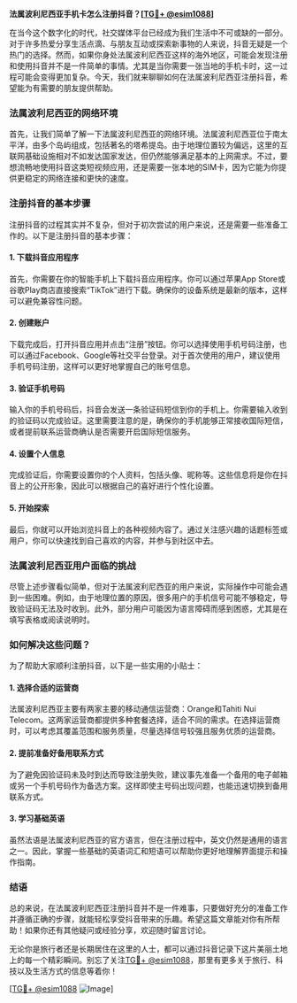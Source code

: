 **法属波利尼西亚手机卡怎么注册抖音？[[TG💪+ @esim1088](https://t.me/s/esim1088)]**

在当今这个数字化的时代，社交媒体平台已经成为我们生活中不可或缺的一部分。对于许多热爱分享生活点滴、与朋友互动或探索新事物的人来说，抖音无疑是一个热门的选择。然而，如果你身处法属波利尼西亚这样的海外地区，可能会发现注册和使用抖音并不是一件简单的事情。尤其是当你需要一张当地的手机卡时，这一过程可能会变得更加复杂。今天，我们就来聊聊如何在法属波利尼西亚注册抖音，希望能为有需要的朋友提供帮助。

### 法属波利尼西亚的网络环境

首先，让我们简单了解一下法属波利尼西亚的网络环境。法属波利尼西亚位于南太平洋，由多个岛屿组成，包括著名的塔希提岛。由于地理位置较为偏远，这里的互联网基础设施相对不如发达国家发达，但仍然能够满足基本的上网需求。不过，要想流畅地使用抖音这类短视频应用，还是需要一张本地的SIM卡，因为它能为你提供更稳定的网络连接和更快的速度。

### 注册抖音的基本步骤

注册抖音的过程其实并不复杂，但对于初次尝试的用户来说，还是需要一些准备工作的。以下是注册抖音的基本步骤：

#### 1. 下载抖音应用程序
首先，你需要在你的智能手机上下载抖音应用程序。你可以通过苹果App Store或谷歌Play商店直接搜索“TikTok”进行下载。确保你的设备系统是最新的版本，这样可以避免兼容性问题。

#### 2. 创建账户
下载完成后，打开抖音应用并点击“注册”按钮。你可以选择使用手机号码注册，也可以通过Facebook、Google等社交平台登录。对于首次使用的用户，建议使用手机号码注册，这样可以更好地掌握自己的账号信息。

#### 3. 验证手机号码
输入你的手机号码后，抖音会发送一条验证码短信到你的手机上。你需要输入收到的验证码以完成验证。这里需要注意的是，确保你的手机能够正常接收国际短信，或者提前联系运营商确认是否需要开启国际短信服务。

#### 4. 设置个人信息
完成验证后，你需要设置你的个人资料，包括头像、昵称等。这些信息将是你在抖音上的公开形象，因此可以根据自己的喜好进行个性化设置。

#### 5. 开始探索
最后，你就可以开始浏览抖音上的各种视频内容了。通过关注感兴趣的话题标签或用户，你可以快速找到自己喜欢的内容，并参与到社区中去。

### 法属波利尼西亚用户面临的挑战

尽管上述步骤看似简单，但对于法属波利尼西亚的用户来说，实际操作中可能会遇到一些困难。例如，由于地理位置的原因，很多用户的手机信号可能不够稳定，导致验证码无法及时收到。此外，部分用户可能因为语言障碍而感到困惑，尤其是在填写表格或阅读说明时。

### 如何解决这些问题？

为了帮助大家顺利注册抖音，以下是一些实用的小贴士：

#### 1. 选择合适的运营商
法属波利尼西亚主要有两家主要的移动通信运营商：Orange和Tahiti Nui Telecom。这两家运营商都提供多种套餐选择，适合不同的需求。在选择运营商时，可以考虑其覆盖范围和服务质量，尽量选择信号较强且服务优质的运营商。

#### 2. 提前准备好备用联系方式
为了避免因验证码未及时到达而导致注册失败，建议事先准备一个备用的电子邮箱或另一个手机号码作为备选方案。这样即使主号码出现问题，也能迅速切换到备用联系方式。

#### 3. 学习基础英语
虽然法语是法属波利尼西亚的官方语言，但在注册过程中，英文仍然是通用的语言之一。因此，掌握一些基础的英语词汇和短语可以帮助你更好地理解界面提示和操作指南。

### 结语

总的来说，在法属波利尼西亚注册抖音并不是一件难事，只要做好充分的准备工作并遵循正确的步骤，就能轻松享受抖音带来的乐趣。希望这篇文章能对你有所帮助！如果你还有其他疑问或经验分享，欢迎随时留言讨论。

无论你是旅行者还是长期居住在这里的人士，都可以通过抖音记录下这片美丽土地上的每一个精彩瞬间。别忘了关注[TG💪+ @esim1088](https://t.me/s/esim1088)，那里有更多关于旅行、科技以及生活方式的信息等着你！

[[TG💪+ @esim1088](https://t.me/s/esim1088) ![Image](https://i.postimg.cc/4NQfJmqS/Snipaste-2025-05-13-00-14-12.png)]